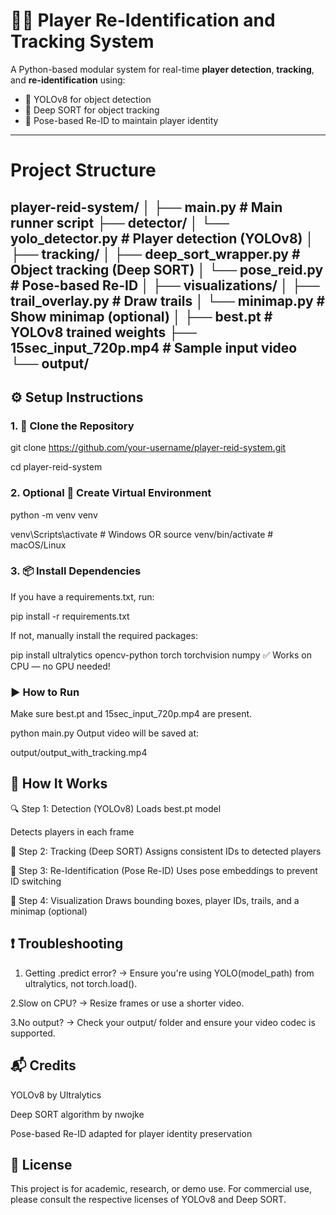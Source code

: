 # 🏃‍♂️ Player Re-Identification and Tracking System

A Python-based modular system for real-time **player detection**, **tracking**, and **re-identification** using:
- 🧠 YOLOv8 for object detection
- 🎯 Deep SORT for object tracking
- 🔁 Pose-based Re-ID to maintain player identity

---
# Project Structure
player-reid-system/
│
├── main.py                        # Main runner script
├── detector/
│   └── yolo_detector.py          # Player detection (YOLOv8)
│
├── tracking/
│   ├── deep_sort_wrapper.py      # Object tracking (Deep SORT)
│   └── pose_reid.py              # Pose-based Re-ID
│
├── visualizations/
│   ├── trail_overlay.py          # Draw trails
│   └── minimap.py                # Show minimap (optional)
│
├── best.pt                       # YOLOv8 trained weights
├── 15sec_input_720p.mp4          # Sample input video
└── output/
---

## ⚙️ Setup Instructions

### 1. 🔁 Clone the Repository

git clone https://github.com/your-username/player-reid-system.git

cd player-reid-system

### 2. Optional  🧪 Create Virtual Environment
python -m venv venv

venv\Scripts\activate  # Windows
 OR
source venv/bin/activate  # macOS/Linux

### 3. 📦 Install Dependencies
If you have a requirements.txt, run:

pip install -r requirements.txt

If not, manually install the required packages:

pip install ultralytics opencv-python torch torchvision numpy
✅ Works on CPU — no GPU needed!

### ▶️ How to Run
Make sure best.pt and 15sec_input_720p.mp4 are present.

python main.py
Output video will be saved at:

output/output_with_tracking.mp4

## 🧠 How It Works
🔍 Step 1: Detection (YOLOv8)
Loads best.pt model

Detects players in each frame

🎯 Step 2: Tracking (Deep SORT)
Assigns consistent IDs to detected players

🔁 Step 3: Re-Identification (Pose Re-ID)
Uses pose embeddings to prevent ID switching

🎨 Step 4: Visualization
Draws bounding boxes, player IDs, trails, and a minimap (optional)

## ❗ Troubleshooting
1. Getting .predict error? → Ensure you're using YOLO(model_path) from ultralytics, not torch.load().

2.Slow on CPU? → Resize frames or use a shorter video.

3.No output? → Check your output/ folder and ensure your video codec is supported.

## 📬 Credits
YOLOv8 by Ultralytics

Deep SORT algorithm by nwojke

Pose-based Re-ID adapted for player identity preservation

## 🔐 License
This project is for academic, research, or demo use. For commercial use, please consult the respective licenses of YOLOv8 and Deep SORT.



